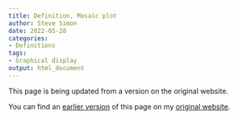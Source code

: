 ```yaml
---
title: Definition, Mosaic plot
author: Steve Simon
date: 2022-05-28
categories:
- Definitions
tags:
- Graphical display
output: html_document
---
```


This page is being updated from a version on the original website.

<!---More--->


You can find an [earlier version][sim1] of this page on my [original website][sim2].

[sim1]: http://www.pmean.com/definitions/mosaic.htm
[sim2]: http://www.pmean.com/original_site.html
